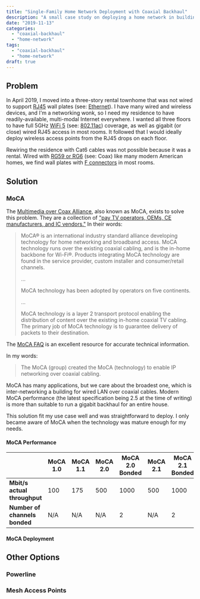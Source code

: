 ```yaml
---
title: "Single-Family Home Network Deployment with Coaxial Backhaul"
description: "A small case study on deploying a home network in buildings that are wired for coaxial cable access."
date: "2019-11-13"
categories:
  - "coaxial-backhaul"
  - "home-network"
tags:
  - "coaxial-backhaul"
  - "home-network"
draft: true
---
```


## Problem

In April 2019, I moved into a three-story rental townhome that was not wired to support [RJ45][rj45] wall plates (see: [Ethernet][ethernet]). I have many wired and wireless devices, and I'm a networking wonk, so I need my residence to have readily-available, multi-modal Internet everywhere. I wanted all three floors to have full 5GHz [WiFi 5](wifi-5) (see: [802.11ac][80211ac]) coverage, as well as gigabit (or close) wired RJ45 access in most rooms. It followed that I would ideally deploy wireless access points from the RJ45 drops on each floor.

Rewiring the residence with Cat6 cables was not possible because it was a rental. Wired with [RG59 or RG6][coax-cable-type] (see: Coax) like many modern American homes, we find wall plates with [F connectors][f-connector] in most rooms.

[80211ac]: https://techterms.com/definition/80211ac
[coax-cable-type]: https://techterms.com/definition/coaxial_cable
[ethernet]: https://techterms.com/definition/ethernet
[f-connector]: https://en.wikipedia.org/wiki/F_connector
[rj45]: https://techterms.com/definition/rj45
[wifi-5]: https://www.accessagility.com/blog/wifi-6-wifi-5-wifi-4-new-generational-wifi-names-from-the-wifi-alliance

## Solution

### MoCA

The [Multimedia over Coax Alliance][moca], also known as MoCA, exists to solve this problem. They are a collection of ["pay TV operators, OEMs, CE manufacturers, and IC vendors."][moca_who] In their words:

> MoCA® is an international industry standard alliance developing technology for home networking and broadband access.
> MoCA technology runs over the existing coaxial cabling, and is the in-home backbone for Wi-Fi®.
> Products integrating MoCA technology are found in the service provider, custom installer and consumer/retail channels.
>
> ...
>
> MoCA technology has been adopted by operators on five continents.
>
> ...
>
> MoCA technology is a layer 2 transport protocol enabling the distribution of content over the existing in-home coaxial TV cabling. The primary job of MoCA technology is to guarantee delivery of packets to their destination.

The [MoCA FAQ][moca_faq] is an excellent resource for accurate technical information.

In my words:

> The MoCA (group) created the MoCA (technology) to enable IP networking over coaxial cabling.

MoCA has many applications, but we care about the broadest one, which is inter-networking a building for wired LAN over coaxial cables. Modern MoCA performance (the latest specification being 2.5 at the time of writing) is more than suitable to run a gigabit backhaul for an entire house.

This solution fit my use case well and was straightforward to deploy. I only became aware of MoCA when the technology was mature enough for my needs.

[moca]: http://www.mocalliance.org/
[moca_faq]: http://www.mocalliance.org/about/faqs.htm
[moca_who]: https://en.wikipedia.org/wiki/Multimedia_over_Coax_Alliance#Membership

#### MoCA Performance

|                           | MoCA 1.0 | MoCA 1.1 | MoCA 2.0 | MoCA 2.0 Bonded | MoCA 2.1 | MoCA 2.1 Bonded | MoCA 2.5 | MoCA 3.0 |
| ------------------------- | -------- | -------- | -------- | --------------- | -------- | --------------- | -------- | -------- |
| **Mbit/s actual throughput** | 100      | 175      | 500      | 1000            | 500      | 1000            | 2500     | 10000    |
| **Number of channels bonded** | N/A      | N/A      | N/A      | 2               | N/A      | 2               | 3~5      | <= 4     |

[moca_established]: https://en.wikipedia.org/wiki/Multimedia_over_Coax_Alliance#History

#### MoCA Deployment

## Other Options

### Powerline

### Mesh Access Points

